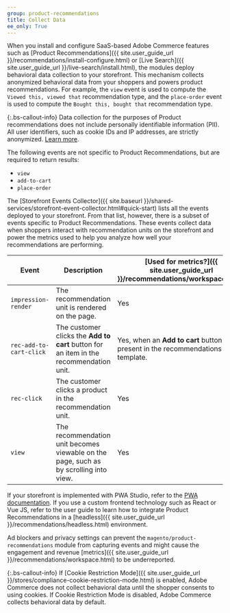 ```yaml
---
group: product-recommendations
title: Collect Data
ee_only: True
---
```


When you install and configure SaaS-based Adobe Commerce features such as [Product Recommendations]({{ site.user_guide_url }}/recommendations/install-configure.html) or [Live Search]({{ site.user_guide_url }}/live-search/install.html), the modules deploy behavioral data collection to your storefront. This mechanism collects anonymized behavioral data from your shoppers and powers product recommendations. For example, the `view` event is used to compute the `Viewed this, viewed that` recommendation type, and the `place-order` event is used to compute the `Bought this, bought that` recommendation type.

{:.bs-callout-info}
Data collection for the purposes of Product recommendations does not include personally identifiable information (PII). All user identifiers, such as cookie IDs and IP addresses, are strictly anonymized. [Learn more](https://www.adobe.com/privacy/policy.html).

The following events are not specific to Product Recommendations, but are required to return results:

-  `view`
-  `add-to-cart`
-  `place-order`

The [Storefront Events Collector]({{ site.baseurl }}/shared-services/storefront-event-collector.html#quick-start) lists all the events deployed to your storefront. From that list, however, there is a subset of events specific to Product Recommendations. These events collect data when shoppers interact with recommendation units on the storefront and power the metrics used to help you analyze how well your recommendations are performing.

Event | Description | [Used for metrics?]({{ site.user_guide_url }}/recommendations/workspace.html)
--- | --- | ---
`impression-render` | The recommendation unit is rendered on the page. | Yes
`rec-add-to-cart-click` | The customer clicks the **Add to cart** button for an item in the recommendation unit. | Yes, when an **Add to cart** button is present in the recommendations template.
`rec-click` | The customer clicks a product in the recommendation unit. | Yes
`view` | The recommendation unit becomes viewable on the page, such as by scrolling into view. | Yes

If your storefront is implemented with PWA Studio, refer to the [PWA documentation](https://developer.adobe.com/commerce/pwa-studio/integrations/product-recommendations/). If you use a custom frontend technology such as React or Vue JS, refer to the user guide to learn how to integrate Product Recommendations in a [headless]({{ site.user_guide_url }}/recommendations/headless.html) environment.

Ad blockers and privacy settings can prevent the `magento/product-recommendations` module from capturing events and might cause the engagement and revenue [metrics]({{ site.user_guide_url }}/recommendations/workspace.html) to be underreported.

{:.bs-callout-info}
If [Cookie Restriction Mode]({{ site.user_guide_url }}/stores/compliance-cookie-restriction-mode.html) is enabled, Adobe Commerce does not collect behavioral data until the shopper consents to using cookies. If Cookie Restriction Mode is disabled, Adobe Commerce collects behavioral data by default.
